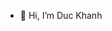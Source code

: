 - 👋 Hi, I’m Duc Khanh


<!---
azoom-khuat-duc-khanh/azoom-khuat-duc-khanh is a ✨ special ✨ repository because its `README.md` (this file) appears on your GitHub profile.
You can click the Preview link to take a look at your changes.
--->
